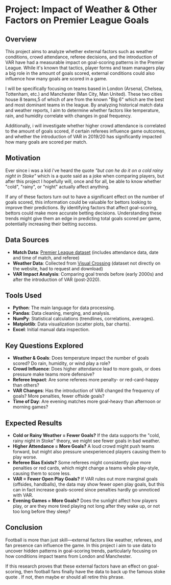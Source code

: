 # Project: Impact of Weather & Other Factors on Premier League Goals

## Overview
This project aims to analyze whether external factors such as weather conditions, crowd attendance, referee decisions, and the introduction of VAR have had a measurable impact on goal-scoring patterns in the Premier League. While it's known that tactics, player forms and team managers play a big role in the amount of goals scored, external conditions could also influence how many goals are scored in a game.

I will be specifically focusing on teams based in London (Arsenal, Chelsea, Tottenham, etc.) and Manchester (Man City, Man United). These two cities house 8 teams,5 of which of are from the known "Big 6" which are the best and most dominant teams in the league. By analyzing historical match data and weather reports, I aim to determine whether factors like temperature, rain, and humidity correlate with changes in goal frequency.

Additionally, i will investigate whether higher crowd attendance is correlated to the amount of goals scored, if certain referees influence game outcomes, and whether the introduction of VAR in 2019/20 has significantly impacted how many goals are scored per match.

## Motivation
Ever since i was a kid i've heard the quote *"but can he do it on a cold rainy night in Stoke"* which is a quote said as a joke when comparing players, but after this project I hopefully will, once and for all, be able to know whether "cold", "rainy", or "night" actually affect anything.

If any of these factors turn out to have a significant effect on the number of goals scored, this information could be valuable for bettors looking to improve their predictions. By identifying factors that affect goal-scoring, bettors could make more accurate betting decisions. Understanding these trends might give them an edge in predicting total goals scored per game, potentially increasing their betting success.

## Data Sources
- **Match Data**: [Premier League dataset](https://www.kaggle.com/datasets/saife245/english-premier-league) (includes attendance data, date and time of match, and referee)
- **Weather Data**: Collected from [Visual Crossing](https://www.visualcrossing.com/weather-query-builder/) (dataset not directly on the website, had to request and download)
- **VAR Impact Analysis**: Comparing goal trends before (early 2000s) and after the introduction of VAR (post-2020).

## Tools Used
- **Python**: The main language for data processing.
- **Pandas**: Data cleaning, merging, and analysis.
- **NumPy**: Statistical calculations (trendlines, correlations, averages).
- **Matplotlib**: Data visualization (scatter plots, bar charts).
- **Excel**: Initial manual data inspection.

## Key Questions Explored
- **Weather & Goals**: Does temperature impact the number of goals scored? Do rain, humidity, or wind play a role?
- **Crowd Influence**: Does higher attendance lead to more goals, or does pressure make teams more defensive?
- **Referee Impact**: Are some referees more penalty- or red-card-happy than others?
- **VAR Changes**: Has the introduction of VAR changed the frequency of goals? More penalties, fewer offside goals?
- **Time of Day**: Are evening matches more goal-heavy than afternoon or morning games?

## Expected Results
- **Cold or Rainy Weather = Fewer Goals?** If the data supports the "cold, rainy night in Stoke" theory, we might see fewer goals in bad weather.
- **Higher Attendance = More Goals?** A loud crowd might push teams forward, but might also pressure unexperienced players causing them to play worse.
- **Referee Bias Exists?** Some referees might consistently give more penalties or red cards, which might change a teams whole play-style, causing them to score less.
- **VAR = Fewer Open Play Goals?** If VAR rules out more marginal goals (offsides, handballs), the data may show fewer open play goals, but this can in fact increase goals-scored since penalties hardly go unnoticed with VAR.
- **Evening Games = More Goals?** Does the sunlight affect how players play, or are they more tired playing not long after they wake up, or not too long before they sleep?

## Conclusion
Football is more than just skill—external factors like weather, referees, and fan presence can influence the game. In this project i aim to use data to uncover hidden patterns in goal-scoring trends, particularly focusing on how conditions impact teams from London and Manchester.  

If this research proves that these external factors have an effect on goal-scoring, then football fans finally have the data to back up the famous stoke quote . If not, then maybe er should all retire this phrase.
